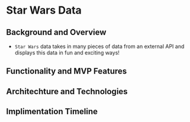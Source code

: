 # Star Wars Data
## Background and Overview
* `Star Wars` data takes in many pieces of data from an external API and displays this 
data in fun and exciting ways!  
## Functionality and MVP Features
## Architechture and Technologies
## Implimentation Timeline
